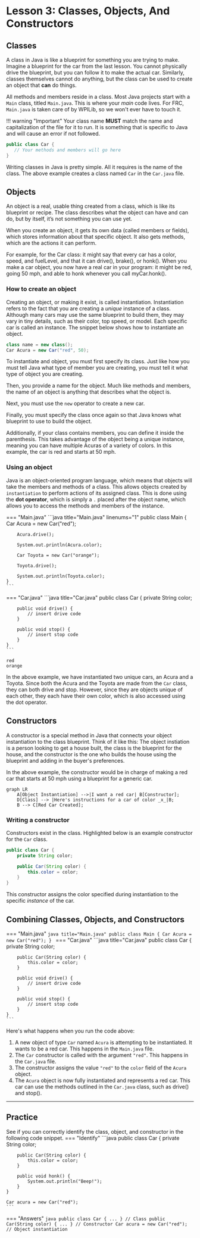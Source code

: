 # Lesson 3: Classes, Objects, And Constructors

## Classes
A class in Java is like a blueprint for something you are trying to make. Imagine a blueprint for the car from the last lesson. You cannot physically drive the blueprint, but you can follow it to make the actual car. Similarly, classes themselves cannot do anything, but the class can be used to create an object that __can__ do things.

All methods and members reside in a class. Most Java projects start with a `Main` class, titled `Main.java`. This is where your _main_ code lives. For FRC, `Main.java` is taken care of by WPILib, so we won't ever have to touch it.

!!! warning "Important"
    Your class name __MUST__ match the name and capitalization of the file for it to run. It is something that is specific to Java and will cause an error if not followed.

```java title="Car.java"
public class Car {
   // Your methods and members will go here
}
```

Writing classes in Java is pretty simple. All it requires is the name of the class. The above example creates a class named `Car` in the `Car.java` file.

## Objects

An object is a real, usable thing created from a class, which is like its blueprint or recipe. The class describes what the object can have and can do, but by itself, it’s not something you can use yet.

When you create an object, it gets its own data (called members or fields), which stores information about that specific object. It also gets methods, which are the actions it can perform.

For example, for the Car class: it might say that every car has a color, speed, and fuelLevel, and that it can drive(), brake(), or honk(). When you make a car object, you now have a real car in your program: it might be red, going 50 mph, and able to honk whenever you call myCar.honk().

### How to create an object

Creating an object, or making it exist, is called instantiation. Instantiation refers to the fact that you are creating a _unique_ instance of a class. Although many cars may use the same blueprint to build them, they may vary in tiny details, such as their color, top speed, or model. Each specific car is called an instance. The snippet below shows how to instantiate an object.

```java
class name = new class();
Car Acura = new Car("red", 50);
```
To instantiate and object, you must first specify its class. Just like how you must tell Java what type of member you are creating, you must tell it what type of object you are creating. 

Then, you provide a name for the object. Much like methods and members, the name of an object is anything that describes what the object is. 

Next, you must use the `new` operator to create a new car. 

Finally, you must specify the class once again so that Java knows what blueprint to use to build the object.

Additionally, if your class contains members, you can define it inside the parenthesis. This takes advantage of the object being a unique instance, meaning you can have multiple Acuras of a variety of colors. In this example, the car is red and starts at 50 mph.

### Using an object

Java is an object-oriented program language, which means that objects will take the members and methods of a class. This allows objects created by `instantiation` to perform actions of its assigned class. This is done using the __dot operator__, which is simply a `.` placed after the object name, which allows you to access the methods and members of the instance.


=== "Main.java"
    ```java title="Main.java" linenums="1"
    public class Main {
        Car Acura = new Car("red");

        Acura.drive();

        System.out.println(Acura.color);

        Car Toyota = new Car("orange");

        Toyota.drive();

        System.out.println(Toyota.color);
    }
    ```
=== "Car.java"
    ```java title="Car.java" 
    public class Car {
        private String color;

        public void drive() {
            // insert drive code
        }

        public void stop() {
            // insert stop code
        }
    }
    ```
``` title="Output"
red
orange
```
In the above example, we have instantiated two unique cars, an Acura and a Toyota. Since both the Acura and the Toyota are made from the `Car` class, they can both drive and stop. However, since they are objects unique of each other, they each have their own color, which is also accessed using the dot operator.

## Constructors

A constructor is a special method in Java that connects your object instantiation to the class blueprint. Think of it like this: The object instiation is a person looking to get a house built, the class is the blueprint for the house, and the constructor is the one who builds the house using the blueprint and adding in the buyer's preferences.

In the above example, the constructor would be in charge of making a red car that starts at 50 mph using a blueprint for a generic car.

```mermaid
graph LR
    A[Object Instantiation] -->|I want a red car| B[Constructor];
    D[Class] --> |Here's instructions for a car of color _x_|B;
    B --> C[Red Car Created];
```
### Writing a constructor
Constructors exist in the class. Highlighted below is an example constructor for the `Car` class.

```java title="Car.java" hl_lines="4-6"
public class Car {
    private String color;

    public Car(String color) {
        this.color = color;
    }
}
```
This constructor assigns the color specified during instantiation to the specific _instance_ of the car.

## Combining Classes, Objects, and Constructors

=== "Main.java"
    ```java title="Main.java"
    public class Main {
        Car Acura = new Car("red");
    }
    ```
=== "Car.java"
    ```java title="Car.java" 
    public class Car {
        private String color;

        public Car(String color) {
            this.color = color;
        }

        public void drive() {
            // insert drive code
        }

        public void stop() {
            // insert stop code
        }
    }
    ```

Here's what happens when you run the code above:

1. A new object of type `Car` named `Acura` is attempting to be instantiated. It wants to be a red car. This happens in the `Main.java` file.
2. The `Car` constructor is called with the argument `"red"`. This happens in the `Car.java` file.
3. The constructor assigns the value `"red"` to the `color` field of the `Acura` object.
4. The `Acura` object is now fully instantiated and represents a red car. This car can use the methods outlined in the `Car.java` class, such as drive() and stop().

---

## Practice 
See if you can correctly identify the class, object, and constructor in the following code snippet.
=== "Identify"
    ```java
    public class Car {
    private String color;

        public Car(String color) {
            this.color = color;
        }

        public void honk() {
            System.out.println("Beep!");
        }
    }

    Car acura = new Car("red");
    ``` 
=== "Answers"
    ```java
    public class Car { ... } // Class
    public Car(String color) { ... } // Constructor
    Car acura = new Car("red"); // Object instantiation
    ``` 
